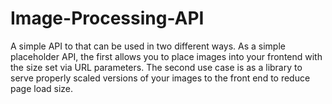 # Image-Processing-API
A simple API to that can be used in two different ways. As a simple placeholder API, the first allows you to place images into your frontend with the size set via URL parameters.  The second use case is as a library to serve properly scaled versions of your images to the front end to reduce page load size.
